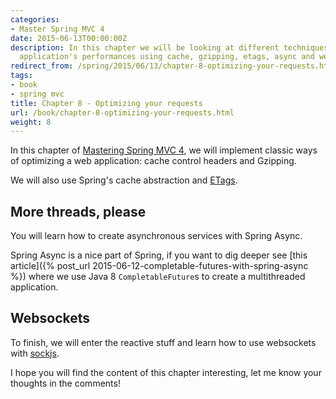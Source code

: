 ```yaml
---
categories:
- Master Spring MVC 4
date: 2015-06-13T00:00:00Z
description: In this chapter we will be looking at different techniques to improve our
  application's performances using cache, gzipping, etags, async and websockets
redirect_from: /spring/2015/06/13/chapter-8-optimizing-your-requests.html
tags:
- book
- spring mvc
title: Chapter 8 - Optimizing your requests
url: /book/chapter-8-optimizing-your-requests.html
weight: 8
---
```


In this chapter of [Mastering Spring MVC 4](/mastering-spring-mvc4.html), we will
implement classic ways of optimizing a web application: cache
control headers and Gzipping.

We will also use Spring's cache abstraction and [ETags](https://en.wikipedia.org/wiki/HTTP_ETag).

## More threads, please

You will learn how to create asynchronous services with Spring Async.

Spring Async is a nice part of Spring, if you want to dig deeper
see [this article]({% post_url 2015-06-12-completable-futures-with-spring-async %})
where we use Java 8 `CompletableFuture`s to create a multithreaded application.

## Websockets

To finish, we will enter the reactive stuff and learn how to use websockets with
[sockjs](http://sockjs.org).

I hope you will find the content of this chapter interesting, let me know your thoughts in the comments!
